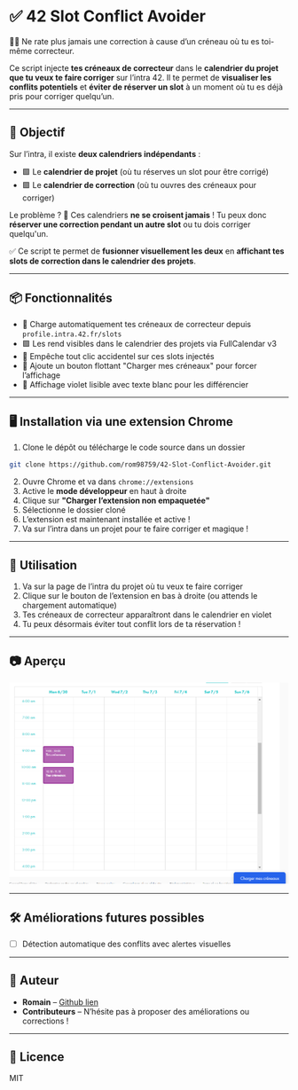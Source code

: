 # ✅ 42 Slot Conflict Avoider

👨‍🏫 Ne rate plus jamais une correction à cause d’un créneau où tu es toi-même correcteur.

Ce script injecte **tes créneaux de correcteur** dans le **calendrier du projet que tu veux te faire corriger** sur l’intra 42.
Il te permet de **visualiser les conflits potentiels** et **éviter de réserver un slot** à un moment où tu es déjà pris pour corriger quelqu’un.

---

## 🎯 Objectif

Sur l’intra, il existe **deux calendriers indépendants** :
- 🟩 Le **calendrier de projet** (où tu réserves un slot pour être corrigé)
- 🟪 Le **calendrier de correction** (où tu ouvres des créneaux pour corriger)

Le problème ?
🔁 Ces calendriers **ne se croisent jamais** ! Tu peux donc **réserver une correction pendant un autre slot** ou tu dois corriger quelqu'un.

✅ Ce script te permet de **fusionner visuellement les deux** en **affichant tes slots de correction dans le calendrier des projets**.

---

## 📦 Fonctionnalités

- 🔁 Charge automatiquement tes créneaux de correcteur depuis `profile.intra.42.fr/slots`
- 🟪 Les rend visibles dans le calendrier des projets via FullCalendar v3
- 🚫 Empêche tout clic accidentel sur ces slots injectés
- 🔘 Ajoute un bouton flottant "Charger mes créneaux" pour forcer l’affichage
- 🌈 Affichage violet lisible avec texte blanc pour les différencier

---

## 🖥️ Installation via une extension Chrome

1. Clone le dépôt ou télécharge le code source dans un dossier

```bash
git clone https://github.com/rom98759/42-Slot-Conflict-Avoider.git
```
2. Ouvre Chrome et va dans `chrome://extensions`
3. Active le **mode développeur** en haut à droite
4. Clique sur **"Charger l’extension non empaquetée"**
5. Sélectionne le dossier cloné
6. L’extension est maintenant installée et active !
7. Va sur l’intra dans un projet pour te faire corriger et magique !

---

## 🧪 Utilisation

1. Va sur la page de l’intra du projet où tu veux te faire corriger
2. Clique sur le bouton de l’extension en bas à droite (ou attends le chargement automatique)
3. Tes créneaux de correcteur apparaîtront dans le calendrier en violet
4. Tu peux désormais éviter tout conflit lors de ta réservation !

---

## 📷 Aperçu

![Aperçu de l'extension](image.png)

---

## 🛠️ Améliorations futures possibles

* [ ] Détection automatique des conflits avec alertes visuelles

---

## 👤 Auteur

* **Romain** – [Github lien](https://github.com/rom98759)
* **Contributeurs** – N’hésite pas à proposer des améliorations ou corrections !

---

## 📝 Licence

MIT
